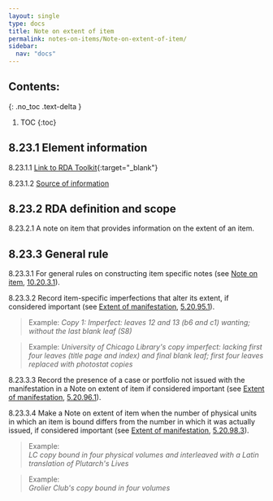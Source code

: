 ```yaml
---
layout: single
type: docs
title: Note on extent of item
permalink: notes-on-items/Note-on-extent-of-item/
sidebar:
  nav: "docs"
---
```


## Contents:
{: .no_toc .text-delta }

1. TOC
{:toc}

## 8.23.1 Element information

<a name="8.23.1.1">8.23.1.1</a> [Link to RDA Toolkit](https://beta.rdatoolkit.org/Content/Index?externalId=en-US_ala-fd17be6e-c18b-3ae3-92c5-21b0c2c09e48){:target="_blank"}

<a name="8.23.1.2">8.23.1.2</a> [Source of information](/DCRMR/notes-on-items/)

## 8.23.2 RDA definition and scope

<a name="8.23.2.1">8.23.2.1</a> A note on item that provides information on the extent of an item.

## 8.23.3 General rule

<a name="8.23.3.1">8.23.3.1</a> For general rules on constructing item specific notes (see [Note on item](/DCRMR/notes-on-items/Note-on-item/), [10.20.3.1](/DCRMR/notes-on-item/Note-on-item/#10.20.3.1)).

<a name="8.23.3.2">8.23.3.2</a> Record item-specific imperfections that alter its extent, if considered important (see [Extent of manifestation](/DCRMR/phys-desc/Extent-of-manifestation/), [5.20.95.1](/DCRMR/phys-desc/Extent-of-manifestation/#5.20.95.1)).

>Example:
><CITE>Copy 1: Imperfect: leaves 12 and 13 (b6 and c1) wanting; without the last blank leaf (S8)</CITE>

>Example:
><CITE>University of Chicago Library's copy imperfect: lacking first four leaves (title page and index) and final blank leaf; first four leaves replaced with photostat copies</CITE>

<a name="8.23.3.3">8.23.3.3</a> Record the presence of a case or portfolio not issued with the manifestation in a Note on extent of item if considered important (see [Extent of manifestation](/DCRMR/phys-desc/Extent-of-manifestation/), [5.20.96.1](/DCRMR/phys-desc/Extent-of-manifestation/#5.20.96.1)).

<a name="8.23.3.4">8.23.3.4</a> Make a Note on extent of item when the number of physical units in which an item is bound differs from the number in which it was actually issued, if considered important (see [Extent of manifestation](/DCRMR/phys-desc/Extent-of-manifestation/), [5.20.98.3](/DCRMR/phys-desc/Extent-of-manifestation/#5.20.98.3)).

>Example:  
><CITE>LC copy bound in four physical volumes and interleaved with a Latin translation of Plutarch's Lives </CITE>

>Example:  
><CITE>Grolier Club's copy bound in four volumes</CITE>